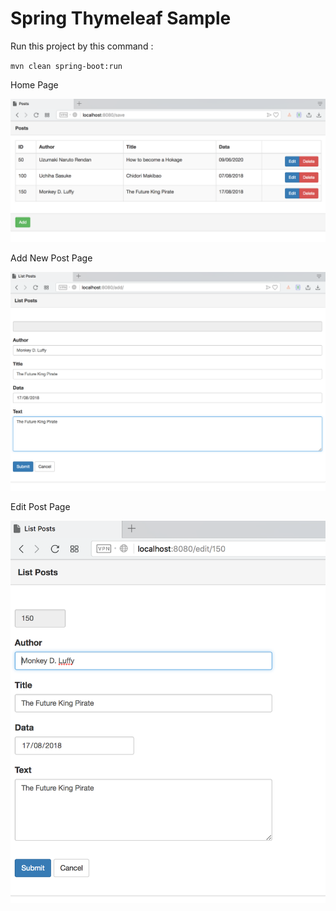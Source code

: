 # Spring Thymeleaf Sample

Run this project by this command :

`mvn clean spring-boot:run`

Home Page

![List Page](img/list.png "List Page")

Add New Post Page

![Add New Post Page](img/add.png "Add New Post Page")

Edit Post Page

![Edit Post Page](img/edit.png "Edit Post Page")